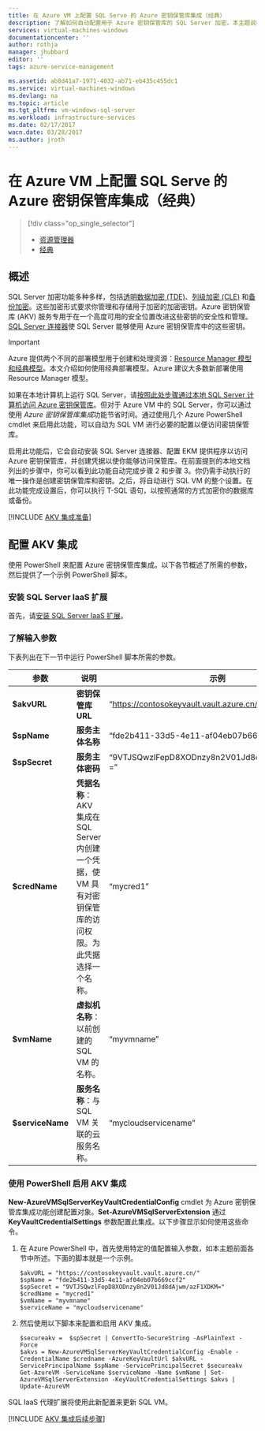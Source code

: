 ```yaml
---
title: 在 Azure VM 上配置 SQL Serve 的 Azure 密钥保管库集成（经典）
description: 了解如何自动配置用于 Azure 密钥保管库的 SQL Server 加密。本主题说明了如何将 Azure 密钥保管库集成和经典部署模型中创建的 SQL Server 虚拟机结合使用。
services: virtual-machines-windows
documentationcenter: ''
author: rothja
manager: jhubbard
editor: ''
tags: azure-service-management

ms.assetid: ab8d41a7-1971-4032-ab71-eb435c455dc1
ms.service: virtual-machines-windows
ms.devlang: na
ms.topic: article
ms.tgt_pltfrm: vm-windows-sql-server
ms.workload: infrastructure-services
ms.date: 02/17/2017
wacn.date: 03/28/2017
ms.author: jroth
---
```


# 在 Azure VM 上配置 SQL Serve 的 Azure 密钥保管库集成（经典）
> [!div class="op_single_selector"]
>- [资源管理器](../../virtual-machines-windows-ps-sql-keyvault.md)
>- [经典](../../virtual-machines-windows-classic-ps-sql-keyvault.md)

## 概述
SQL Server 加密功能多种多样，包括[透明数据加密 \(TDE\)](https://msdn.microsoft.com/zh-cn/library/bb934049.aspx)、[列级加密 \(CLE\)](https://msdn.microsoft.com/zh-cn/library/ms173744.aspx) 和[备份加密](https://msdn.microsoft.com/zh-cn/library/dn449489.aspx)。这些加密形式要求你管理和存储用于加密的加密密钥。Azure 密钥保管库 \(AKV\) 服务专用于在一个高度可用的安全位置改进这些密钥的安全性和管理。[SQL Server 连接器](http://www.microsoft.com/download/details.aspx?id=45344)使 SQL Server 能够使用 Azure 密钥保管库中的这些密钥。

> [!IMPORTANT] 
Azure 提供两个不同的部署模型用于创建和处理资源：[Resource Manager 模型和经典模型](../../../azure-resource-manager/resource-manager-deployment-model.md)。本文介绍如何使用经典部署模型。Azure 建议大多数新部署使用 Resource Manager 模型。

如果在本地计算机上运行 SQL Server，请[按照此处步骤通过本地 SQL Server 计算机访问 Azure 密钥保管库](https://msdn.microsoft.com/zh-cn/library/dn198405.aspx)。但对于 Azure VM 中的 SQL Server，你可以通过使用 *Azure 密钥保管库集成*功能节省时间。通过使用几个 Azure PowerShell cmdlet 来启用此功能，可以自动为 SQL VM 进行必要的配置以便访问密钥保管库。

启用此功能后，它会自动安装 SQL Server 连接器、配置 EKM 提供程序以访问 Azure 密钥保管库，并创建凭据以使你能够访问保管库。在前面提到的本地文档列出的步骤中，你可以看到此功能自动完成步骤 2 和步骤 3。你仍需手动执行的唯一操作是创建密钥保管库和密钥。之后，将自动进行 SQL VM 的整个设置。在此功能完成设置后，你可以执行 T-SQL 语句，以按照通常的方式加密你的数据库或备份。

[!INCLUDE [AKV 集成准备](../../../../includes/virtual-machines-sql-server-akv-prepare.md)]

## 配置 AKV 集成
使用 PowerShell 来配置 Azure 密钥保管库集成。以下各节概述了所需的参数，然后提供了一个示例 PowerShell 脚本。

### 安装 SQL Server IaaS 扩展
首先，请[安装 SQL Server IaaS 扩展](../../virtual-machines-windows-classic-sql-server-agent-extension.md)。

### 了解输入参数
下表列出在下一节中运行 PowerShell 脚本所需的参数。

| 参数 | 说明 | 示例 |
| --- | --- | --- |
| **$akvURL** |**密钥保管库 URL** |“https://contosokeyvault.vault.azure.cn/” |
| **$spName** |**服务主体名称** |“fde2b411-33d5-4e11-af04eb07b669ccf2” |
| **$spSecret** |**服务主体密码** |“9VTJSQwzlFepD8XODnzy8n2V01Jd8dAjwm/azF1XDKM =” |
| **$credName** |**凭据名称**：AKV 集成在 SQL Server 内创建一个凭据，使 VM 具有对密钥保管库的访问权限。为此凭据选择一个名称。 |“mycred1” |
| **$vmName** |**虚拟机名称**：以前创建的 SQL VM 的名称。 |“myvmname” |
| **$serviceName** |**服务名称**：与 SQL VM 关联的云服务名称。 |“mycloudservicename” |

### 使用 PowerShell 启用 AKV 集成
**New-AzureVMSqlServerKeyVaultCredentialConfig** cmdlet 为 Azure 密钥保管库集成功能创建配置对象。**Set-AzureVMSqlServerExtension** 通过 **KeyVaultCredentialSettings** 参数配置此集成。以下步骤显示如何使用这些命令。

1. 在 Azure PowerShell 中，首先使用特定的值配置输入参数，如本主题前面各节中所述。下面的脚本就是一个示例。

    ```
    $akvURL = "https://contosokeyvault.vault.azure.cn/"
    $spName = "fde2b411-33d5-4e11-af04eb07b669ccf2"
    $spSecret = "9VTJSQwzlFepD8XODnzy8n2V01Jd8dAjwm/azF1XDKM="
    $credName = "mycred1"
    $vmName = "myvmname"
    $serviceName = "mycloudservicename"
    ```
2. 然后使用以下脚本来配置和启用 AKV 集成。

    ```
    $secureakv =  $spSecret | ConvertTo-SecureString -AsPlainText -Force
    $akvs = New-AzureVMSqlServerKeyVaultCredentialConfig -Enable -CredentialName $credname -AzureKeyVaultUrl $akvURL -ServicePrincipalName $spName -ServicePrincipalSecret $secureakv
    Get-AzureVM -ServiceName $serviceName -Name $vmName | Set-AzureVMSqlServerExtension -KeyVaultCredentialSettings $akvs | Update-AzureVM
    ```

SQL IaaS 代理扩展将使用此新配置来更新 SQL VM。

[!INCLUDE [AKV 集成后续步骤](../../../../includes/virtual-machines-sql-server-akv-next-steps.md)]

<!---HONumber=Mooncake_0220_2017-->
<!--Update_Description: wording update-->